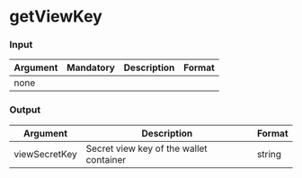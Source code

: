 # getViewKey



### Input

| Argument | Mandatory | Description | Format |
| -------- | --------- | ----------- | ------ |
| none     |           |             |        |

### Output

| Argument      | Description                             | Format |
| ------------- | --------------------------------------- | ------ |
| viewSecretKey | Secret view key of the wallet container | string |
